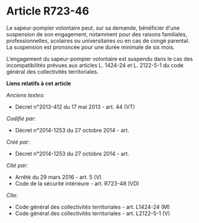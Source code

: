 # Article R723-46

Le sapeur-pompier volontaire peut, sur sa demande, bénéficier d'une suspension de son engagement, notamment pour des raisons
familiales, professionnelles, scolaires ou universitaires ou en cas de congé parental. La suspension est prononcée pour une
durée minimale de six mois.

L'engagement du sapeur-pompier volontaire est suspendu dans le cas des incompatibilités prévues aux articles L. 1424-24 et L.
2122-5-1 du code général des collectivités territoriales.

**Liens relatifs à cet article**

_Anciens textes_:

  - Décret n°2013-412 du 17 mai 2013 - art. 44 (VT)

_Codifié par_:

  - Décret n°2014-1253 du 27 octobre 2014 - art.

_Créé par_:

  - Décret n°2014-1253 du 27 octobre 2014 - art.

_Cité par_:

  - Arrêté du 29 mars 2016 - art. 5 (V)
  - Code de la sécurité intérieure - art. R723-48 (VD)

_Cite_:

  - Code général des collectivités territoriales - art. L1424-24 (M)
  - Code général des collectivités territoriales - art. L2122-5-1 (V)
